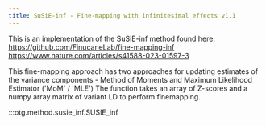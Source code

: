 ```yaml
---
title: SuSiE-inf - Fine-mapping with infinitesimal effects v1.1
---
```


This is an implementation of the SuSiE-inf method found here:
https://github.com/FinucaneLab/fine-mapping-inf
https://www.nature.com/articles/s41588-023-01597-3

This fine-mapping approach has two approaches for updating estimates of the variance components - Method of Moments and Maximum Likelihood Estimator ('MoM' / 'MLE')
The function takes an array of Z-scores and a numpy array matrix of variant LD to perform finemapping.

:::otg.method.susie_inf.SUSIE_inf
